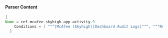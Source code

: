 #### Parser Content
```Java
{
Name = cef-mcafee-skyhigh-app-activity-9
    Conditions = [ """|McAfee (Skyhigh)|Dashboard Audit Logs|""", """Report Downloaded""" ]
  }
```